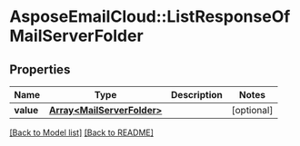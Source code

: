 # AsposeEmailCloud::ListResponseOfMailServerFolder

## Properties
Name | Type | Description | Notes
---- | ---- | ----------- | -----
**value** |[**Array&lt;MailServerFolder&gt;**](MailServerFolder.md) |  | [optional] 


[[Back to Model list]](Models.md) [[Back to README]](README.md)
